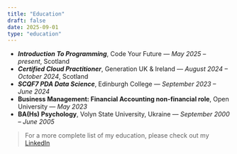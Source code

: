 ```yaml
---
title: "Education"
draft: false
date: 2025-09-01
type: "education"
---
```


- **_Introduction To Programming_**, Code Your Future — _May 2025 – present_, Scotland
- **_Certified Cloud Practitioner_**, Generation UK & Ireland — _August 2024 – October 2024_, Scotland
- **_SCQF7 PDA Data Science_**, Edinburgh College — _September 2023 – June 2024_
- **Business Management: Financial Accounting non-financial role**, Open University — _May 2023_
- **BA(Hs) Psychology**, Volyn State University, Ukraine — _September 2000 – June 2005_

> For a more complete list of my education, please check out my [LinkedIn](https://www.linkedin.com/in/nataliia-volkova74/)
